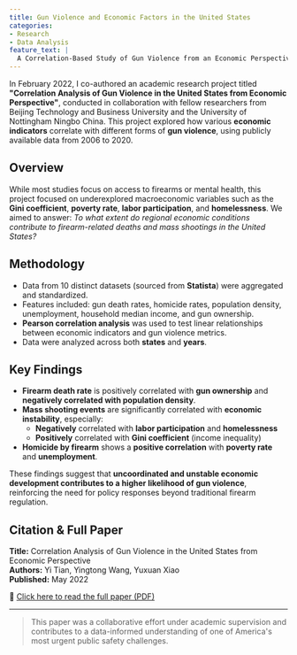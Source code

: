 ```yaml
---
title: Gun Violence and Economic Factors in the United States
categories:
- Research
- Data Analysis
feature_text: |
  A Correlation-Based Study of Gun Violence from an Economic Perspective (Feb 2022)
---
```


In February 2022, I co-authored an academic research project titled **"Correlation Analysis of Gun Violence in the United States from Economic Perspective"**, conducted in collaboration with fellow researchers from Beijing Technology and Business University and the University of Nottingham Ningbo China. This project explored how various **economic indicators** correlate with different forms of **gun violence**, using publicly available data from 2006 to 2020.

<!-- more -->

## Overview

While most studies focus on access to firearms or mental health, this project focused on underexplored macroeconomic variables such as the **Gini coefficient**, **poverty rate**, **labor participation**, and **homelessness**. We aimed to answer: *To what extent do regional economic conditions contribute to firearm-related deaths and mass shootings in the United States?*

## Methodology

- Data from 10 distinct datasets (sourced from **Statista**) were aggregated and standardized.
- Features included: gun death rates, homicide rates, population density, unemployment, household median income, and gun ownership.
- **Pearson correlation analysis** was used to test linear relationships between economic indicators and gun violence metrics.
- Data were analyzed across both **states** and **years**.

## Key Findings

- **Firearm death rate** is positively correlated with **gun ownership** and **negatively correlated with population density**.
- **Mass shooting events** are significantly correlated with **economic instability**, especially:
  - **Negatively** correlated with **labor participation** and **homelessness**
  - **Positively** correlated with **Gini coefficient** (income inequality)
- **Homicide by firearm** shows a **positive correlation** with **poverty rate** and **unemployment**.

These findings suggest that **uncoordinated and unstable economic development contributes to a higher likelihood of gun violence**, reinforcing the need for policy responses beyond traditional firearm regulation.

## Citation & Full Paper

**Title:** Correlation Analysis of Gun Violence in the United States from Economic Perspective  
**Authors:** Yi Tian, Yingtong Wang, Yuxuan Xiao  
**Published:** May 2022  

📄 [Click here to read the full paper (PDF)](https://bcpublication.org/index.php/BM/article/view/1358)  

---
> This paper was a collaborative effort under academic supervision and contributes to a data-informed understanding of one of America's most urgent public safety challenges.
